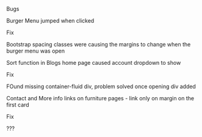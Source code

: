 Bugs

Burger Menu jumped when clicked

Fix

Bootstrap spacing classes were causing the margins to change when the burger menu was open

Sort function in Blogs home page caused account dropdown to show

Fix

FOund missing container-fluid div, problem solved once opening div added

Contact and More info links on furniture pages - link only on margin on the first card

Fix

???
